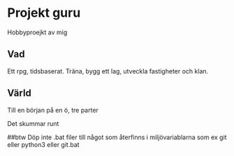 # Projekt guru

Hobbyproejkt av mig

## Vad

Ett rpg, tidsbaserat. Träna, bygg ett lag, utveckla fastigheter och klan.

## Värld

Till en början på en ö, tre parter

Det skummar runt

##btw
Döp inte .bat filer till något som återfinns i miljövariablarna som ex git eller python3 eller git.bat
